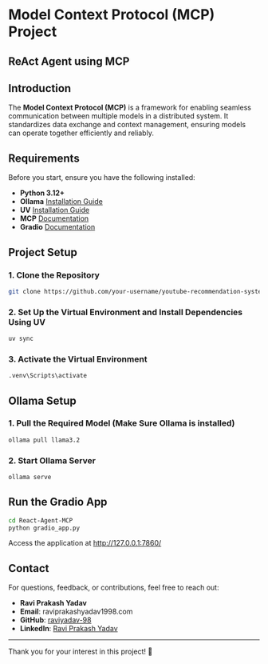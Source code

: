 # Model Context Protocol (MCP) Project
## ReAct Agent using MCP 

## Introduction

The **Model Context Protocol (MCP)** is a framework for enabling seamless communication between multiple models in a distributed system. It standardizes data exchange and context management, ensuring models can operate together efficiently and reliably.

## Requirements

Before you start, ensure you have the following installed:

- **Python 3.12+**
- **Ollama** [Installation Guide](https://ollama.com/download/windows)
- **UV** [Installation Guide](https://docs.astral.sh/uv/getting-started/installation/#standalone-installer)
- **MCP** [Documentation](https://modelcontextprotocol.io/introduction)
- **Gradio**  [Documentation](https://www.gradio.app/guides/quickstart)


## Project Setup 

### 1. Clone the Repository
```bash
git clone https://github.com/your-username/youtube-recommendation-system.git
```

### 2.  Set Up the Virtual Environment and Install Dependencies Using UV
```bash
uv sync
```

### 3. Activate the Virtual Environment
```bash
.venv\Scripts\activate
```

## Ollama Setup
### 1.  Pull the Required Model (Make Sure Ollama is installed)
```bash
ollama pull llama3.2
```
### 2.  Start Ollama Server
```bash
ollama serve
```

## Run the Gradio App
```bash
cd React-Agent-MCP
python gradio_app.py
```
Access the application at http://127.0.0.1:7860/

## Contact
For questions, feedback, or contributions, feel free to reach out:

- **Ravi Prakash Yadav**  
- **Email**: raviprakashyadav1998.com  
- **GitHub**: [raviyadav-98](https://github.com/ravi-yadav-98)  
- **LinkedIn**: [Ravi Prakash Yadav](https://www.linkedin.com/in/raviyadav98/)   

---

Thank you for your interest in this project! 🚀

